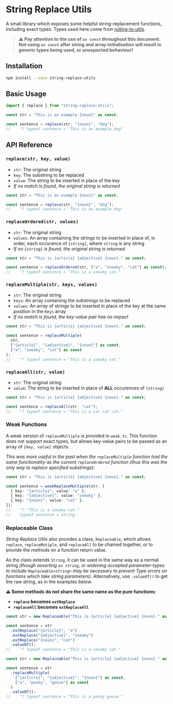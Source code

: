 # **String Replace Utils**

A small library which exposes some helpful string-replacement functions, including exact types. Types used here come from [rolling-ts-utils](https://github.com/twilkinson3421/rolling-ts-utils).

> **⚠️ Pay attention to the use of `as const` throughout this document. Not using `as const` after string and array initialisation will result in generic types being used, or unexpected behaviour!**

## Installation

```bash
npm install --save string-replace-utils
```

## Basic Usage

```ts
import { replace } from "string-replace-utils";

const str = "This is an example {noun}" as const;

const sentence = replace(str, "{noun}", "dog");
//    ^? typeof sentence = "This is an example dog"
```

## API Reference

### `replace(str, key, value)`

- `str`: The original string
- `key`: The substring to be replaced
- `value`: The string to be inserted in place of the key
- _If no match is found, the original string is returned_

```ts
const str = "This is an example {noun}" as const;

const sentence = replace(str, "{noun}", "dog");
//    ^? typeof sentence = "This is an example dog"
```

### `replaceOrdered(str, values)`

- `str`: The original string
- `values`: An array containing the strings to be inserted in place of, in order, each occurance of `{string}`, where `string` is any string
- _If no `{string}` is found, the original string is returned_

```ts
const str = "This is {article} {adjective} {noun}." as const;

const sentence = replaceOrdered(str, ["a", "sneaky", "cat"] as const);
//    ^? typeof sentence = "This is a sneaky cat."
```

### `replaceMultiple(str, keys, values)`

- `str`: The original string
- `keys`: An array containing the substrings to be replaced
- `values`: An array of strings to be inserted in place of the key at the same position in the `Keys` array
- _If no match is found, the key-value pair has no impact_

```ts
const str = "This is {article} {adjective} {noun}." as const;

const sentence = replaceMultiple(
  str,
  ["{article}", "{adjective}", "{noun}"] as const,
  ["a", "sneaky", "cat"] as const
);
//    ^? typeof sentence = "This is a sneaky cat."
```

### `replaceAll(str, value)`

- `str`: The original string
- `value`: The string to be inserted in place of **ALL** occurences of `{string}`

```ts
const str = "This is {article} {adjective} {noun}." as const;

const sentence = replaceAll(str, "cat");
//    ^? typeof sentence = "This is a cat cat cat."
```

### Weak Functions

A weak version of `replaceMultiple` is provided in `weak.ts`. This function does not support exact types, but allows key-value pairs to be passed as an array of `{key, value}` objects.

_This was more useful in the past when the `replaceMultiple` function had the same functionality as the current `replaceOrdered` function (thus this was the only way to replace specified substrings)_:

```ts
const str = "This is {article} {adjective} {noun}." as const;

const sentence = weakReplaceMultiple(str, [
  { key: "{article}", value: "a" },
  { key: "{adjective}", value: "sneaky" },
  { key: "{noun}", value: "cat" },
]);
//    ^? "This is a sneaky cat."
//    typeof sentence = string
```

### Replaceable Class

_String Replace Utils_ also provides a class, `Replaceable`, which allows `replace`, `replaceMutiple`, and `replaceAll` to be chained together, or to provide the methods on a function return value.

As the class extends `String`, it can be used in the same way as a normal string _(though asserting `as string`, or widening accepted parameter-types to include `Replaceable<string>` may be necessary to prevent Type errors on functions which take string parameters)_. Alternatively, use `.valueOf()` to get the raw string, as in the examples below.

**⚠️ Some methods do not share the same name as the pure functions:**

- **`replace` becomes `extReplace`**
- **`replaceAll` becomes `extReplaceAll`**

```ts
const str = new Replaceable("This is {article} {adjective} {noun}." as const);

const sentence = str
  .extReplace("{article}", "a")
  .extReplace("{adjective}", "sneaky")
  .extReplace("{noun}", "cat")
  .valueOf();
//    ^? typeof sentence = "This is a sneaky cat."
```

```ts
const str = new Replaceable("This is {article} {adjective} {noun}." as const);

const sentence = str
  .replaceMultiple(
    ["{article}", "{adjective}", "{noun}"] as const,
    ["a", "pesky", "goose"] as const
  )
  .valueOf();
//    ^? typeof sentence = "This is a pesky goose."
```
